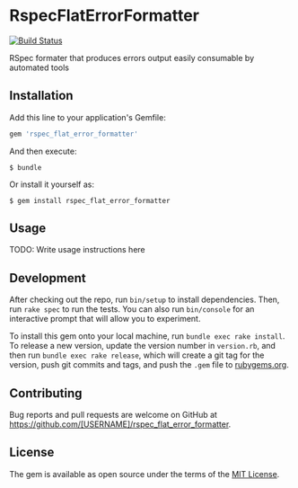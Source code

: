 # RspecFlatErrorFormatter

[![Build Status](https://travis-ci.org/vittorius/rspec_flat_error_formatter.svg?branch=master)](https://travis-ci.org/vittorius/rspec_flat_error_formatter)

RSpec formater that produces errors output easily consumable by automated tools

## Installation

Add this line to your application's Gemfile:

```ruby
gem 'rspec_flat_error_formatter'
```

And then execute:

    $ bundle

Or install it yourself as:

    $ gem install rspec_flat_error_formatter

## Usage

TODO: Write usage instructions here

## Development

After checking out the repo, run `bin/setup` to install dependencies. Then, run `rake spec` to run the tests. You can also run `bin/console` for an interactive prompt that will allow you to experiment.

To install this gem onto your local machine, run `bundle exec rake install`. To release a new version, update the version number in `version.rb`, and then run `bundle exec rake release`, which will create a git tag for the version, push git commits and tags, and push the `.gem` file to [rubygems.org](https://rubygems.org).

## Contributing

Bug reports and pull requests are welcome on GitHub at https://github.com/[USERNAME]/rspec_flat_error_formatter.

## License

The gem is available as open source under the terms of the [MIT License](https://opensource.org/licenses/MIT).
